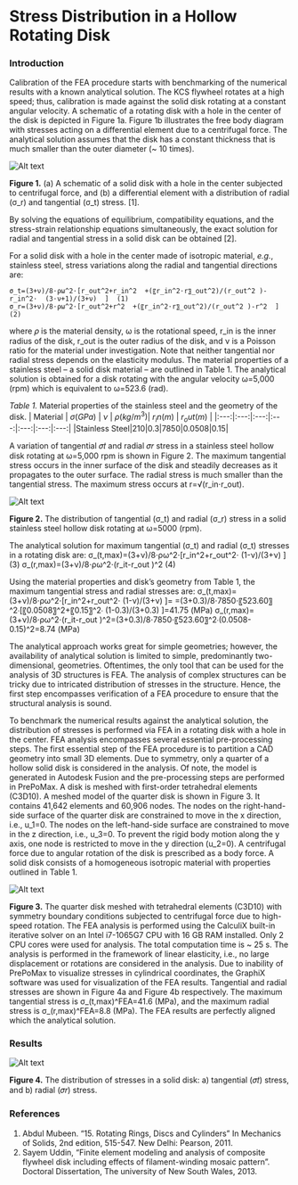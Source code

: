 # Stress Distribution in a Hollow Rotating Disk


### Introduction

Calibration of the FEA procedure starts with benchmarking of the numerical results with a known analytical solution. The KCS flywheel rotates at a high speed; thus, calibration is made against the solid disk rotating at a constant angular velocity. A schematic of a rotating disk with a hole in the center of the disk is depicted in Figure 1a. Figure 1b illustrates the free body diagram with stresses acting on a differential element due to a centrifugal force. The analytical solution assumes that the disk has a constant thickness that is much smaller than the outer diameter (~ 10 times).

![Alt text](https://github.com/dmytrokuksenko/finite-element-analysis-porftofolio/blob/main/solid-disk/solid_disk_schematics.png "")

**Figure 1.** (a) A schematic of a solid disk with a hole in the center subjected to centrifugal force, and (b) a differential element with a distribution of radial (σ_r) and tangential (σ_t) stress. [1].

By solving the equations of equilibrium, compatibility equations, and the stress-strain relationship equations simultaneously, the exact solution for radial and tangential stress in a solid disk can be obtained [2]. 

For a solid disk with a hole in the center made of isotropic material, *e.g.*, stainless steel, stress variations along the radial and tangential directions are:

	σ_t=(3+ν)/8⋅ρω^2⋅[r_out^2+r_in^2  +(〖r_in^2⋅r〗_out^2)/(r_out^2 )-r_in^2⋅  (3⋅ν+1)/(3+ν)  ]	(1)
	σ_r=(3+ν)/8⋅ρω^2⋅[r_out^2+r^2  +(〖r_in^2⋅r〗_out^2)/(r_out^2 )-r^2  ]	(2)

where 𝜌 is the material density, ω is the rotational speed, r_in is the inner radius of the disk, r_out is the outer radius of the disk, and ν is a Poisson ratio for the material under investigation. Note that neither tangential nor radial stress depends on the elasticity modulus. The material properties of a stainless steel – a solid disk material – are outlined in Table 1. The analytical solution is obtained for a disk rotating with the angular velocity ω=5,000 (rpm) which is equivalent to ω=523.6 (rad).

*Table 1.* Material properties of the stainless steel and the geometry of the disk.
| Material | $\sigma (GPa)$ | $\nu$ | $\rho (kg/m^3)$| $r_in (m)$ | $r_out (m)$ |
|:---:|:---:|:---:|:---:|:---:|:---:|:---:|
|Stainless Steel|210|0.3|7850|0.0508|0.15|

A variation of tangential 𝜎𝑡 and radial 𝜎𝑟 stress in a stainless steel hollow disk rotating at ω=5,000 rpm is shown in Figure 2. The maximum tangential stress occurs in the inner surface of the disk and steadily decreases as it propagates to the outer surface. The radial stress is much smaller than the tangential stress. The maximum stress occurs at r=√(r_in⋅r_out).
 
![Alt text](https://github.com/dmytrokuksenko/finite-element-analysis-porftofolio/blob/main/solid-disk/solid_disk_analytical_stress_graph.png "")

**Figure 2.** The distribution of tangential (σ_t) and radial (σ_r) stress in a solid stainless steel hollow disk rotating at ω=5000 (rpm).

The analytical solution for maximum tangential (σ_t) and radial (σ_t) stresses in a rotating disk are:
	σ_(t,max)=(3+ν)/8⋅ρω^2⋅[r_in^2+r_out^2⋅ (1-ν)/(3+ν)  ]	(3)
	σ_(r,max)=(3+ν)/8⋅ρω^2⋅(r_it-r_out )^2	(4)

Using the material properties and disk’s geometry from Table 1, the maximum tangential stress and radial stresses are:
	σ_(t,max)=(3+ν)/8⋅ρω^2⋅[r_in^2+r_out^2⋅ (1-ν)/(3+ν)  ]=	
	=(3+0.3)/8⋅7850⋅〖523.60〗^2⋅[〖0.0508〗^2+〖0.15〗^2⋅ (1-0.3)/(3+0.3)  ]=41.75 (MPa)	
	σ_(r,max)=(3+ν)/8⋅ρω^2⋅(r_it-r_out )^2=(3+0.3)/8⋅7850⋅〖523.60〗^2⋅(0.0508-0.15)^2=8.74 (MPa)	

The analytical approach works great for simple geometries; however, the availability of analytical solution is limited to simple, predominantly two-dimensional, geometries. Oftentimes, the only tool that can be used for the analysis of 3D structures is FEA. The analysis of complex structures can be tricky due to intricated distribution of stresses in the structure. Hence, the first step encompasses verification of a FEA procedure to ensure that the structural analysis is sound.

To benchmark the numerical results against the analytical solution, the distribution of stresses is performed via FEA in a rotating disk with a hole in the center. FEA analysis encompasses several essential pre-processing steps. The first essential step of the FEA procedure is to partition a CAD geometry into small 3D elements. Due to symmetry, only a quarter of a hollow solid disk is considered in the analysis. Of note, the model is generated in Autodesk Fusion and the pre-processing steps are performed in PrePoMax. A disk is meshed with first-order tetrahedral elements (C3D10). A meshed model of the quarter disk is shown in Figure 3. It contains 41,642 elements and 60,906 nodes. The nodes on the right-hand-side surface of the quarter disk are constrained to move in the x direction, i.e., u_1=0. The nodes on the left-hand-side surface are constrained to move in the z direction, i.e., u_3=0. To prevent the rigid body motion along the y axis, one node is restricted to move in the y direction (u_2=0). A centrifugal force due to angular rotation of the disk is prescribed as a body force. A solid disk consists of a homogeneous isotropic material with properties outlined in Table 1.


![Alt text](https://github.com/dmytrokuksenko/finite-element-analysis-porftofolio/blob/main/solid-disk/solid_disk_fea_mesh.png "")

**Figure 3.** The quarter disk meshed with tetrahedral elements (C3D10) with symmetry boundary conditions subjected to centrifugal force due to high-speed rotation.
The FEA analysis is performed using the CalculiX built-in iterative solver on an Intel i7-1065G7 CPU with 16 GB RAM installed. Only 2 CPU cores were used for analysis. The total computation time is ~ 25 s. The analysis is performed in the framework of linear elasticity, i.e., no large displacement or rotations are considered in the analysis. 
Due to inability of PrePoMax to visualize stresses in cylindrical coordinates, the GraphiX software was used for visualization of the FEA results. Tangential and radial stresses are shown in Figure 4a and Figure 4b respectively. The maximum tangential stress is σ_(t,max)^FEA=41.6 (MPa), and the maximum radial stress is σ_(r,max)^FEA=8.8 (MPa). The FEA results are perfectly aligned which the analytical solution.

### Results

![Alt text](https://github.com/dmytrokuksenko/finite-element-analysis-porftofolio/blob/main/solid-disk/solid_disk_fea_results.png "")

**Figure 4.** The distribution of stresses in a solid disk: a) tangential (𝜎𝑡) stress, and b) radial (𝜎𝑟) stress.

### References
1. Abdul Mubeen. “15. Rotating Rings, Discs and Cylinders” In Mechanics of Solids, 2nd edition, 515-547. New Delhi: Pearson, 2011. 
2. Sayem Uddin, “Finite element modeling and analysis of composite flywheel disk including effects of filament-winding mosaic pattern”. Doctoral Dissertation, The university of New South Wales, 2013.
